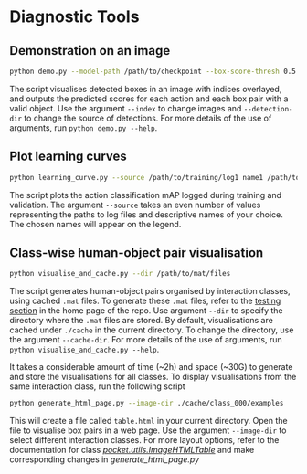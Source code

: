 # Diagnostic Tools

## Demonstration on an image

```bash
python demo.py --model-path /path/to/checkpoint --box-score-thresh 0.5 --index 3575
```
The script visualises detected boxes in an image with indices overlayed, and outputs the predicted scores for each action and each box pair with a valid object. Use the argument `--index` to change images and `--detection-dir` to change the source of detections. For more details of the use of arguments, run `python demo.py --help`.

## Plot learning curves

```bash
python learning_curve.py --source /path/to/training/log1 name1 /path/to/training/log2 name2
```

The script plots the action classification mAP logged during training and validation. The argument `--source` takes an even number of values representing the paths to log files and descriptive names of your choice. The chosen names will appear on the legend.

## Class-wise human-object pair visualisation

```bash
python visualise_and_cache.py --dir /path/to/mat/files 
```

The script generates human-object pairs organised by interaction classes, using cached `.mat` files. To generate these `.mat` files, refer to the [testing section](https://github.com/fredzzhang/spatio-attentive-graphs#testing) in the home page of the repo. Use argument `--dir` to specify the directory where the `.mat` files are stored. By default, visualisations are cached under `./cache` in the current directory. To change the directory, use the argument `--cache-dir`. For more details of the use of arguments, run `python visualise_and_cache.py --help`.

It takes a considerable amount of time (~2h) and space (~30G) to generate and store the visualisations for all classes. To display visualisations from the same interaction class, run the following script

```bash
python generate_html_page.py --image-dir ./cache/class_000/examples
```

This will create a file called `table.html` in your current directory. Open the file to visualise box pairs in a web page. Use the argument `--image-dir` to select different interaction classes. For more layout options, refer to the documentation for class [_pocket.utils.ImageHTMLTable_](https://github.com/fredzzhang/pocket/tree/master/pocket/utils) and make corresponding changes in _generate_html_page.py_